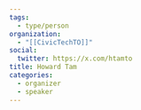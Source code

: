 ```yaml
---
tags:
  - type/person
organization:
  - "[[CivicTechTO]]"
social:
  twitter: https://x.com/htamto
title: Howard Tam
categories:
  - organizer
  - speaker
---
```


